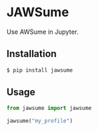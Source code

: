 # JAWSume

Use AWSume in Jupyter.

## Installation

```bash
$ pip install jawsume
```

## Usage

```python
from jawsume import jawsume

jawsume("my_profile")
```
